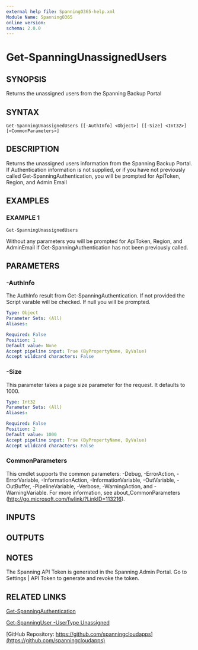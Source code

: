 ```yaml
---
external help file: SpanningO365-help.xml
Module Name: SpanningO365
online version:
schema: 2.0.0
---
```


# Get-SpanningUnassignedUsers

## SYNOPSIS
Returns the unassigned users from the Spanning Backup Portal

## SYNTAX

```
Get-SpanningUnassignedUsers [[-AuthInfo] <Object>] [[-Size] <Int32>] [<CommonParameters>]
```

## DESCRIPTION
Returns the unassigned users information from the Spanning Backup Portal.
If Authentication information is not supplied, or if you have not previously called Get-SpanningAuthentication, you will be prompted for ApiToken, Region, and Admin Email

## EXAMPLES

### EXAMPLE 1
```
Get-SpanningUnassignedUsers
```

Without any parameters you will be prompted for ApiToken, Region, and AdminEmail if Get-SpanningAuthentication has not been previously called.

## PARAMETERS

### -AuthInfo
The AuthInfo result from Get-SpanningAuthentication.
If not provided the Script varable will be checked.
If null you will be prompted.

```yaml
Type: Object
Parameter Sets: (All)
Aliases:

Required: False
Position: 1
Default value: None
Accept pipeline input: True (ByPropertyName, ByValue)
Accept wildcard characters: False
```

### -Size
This parameter takes a page size parameter for the request. It defaults to 1000.

```yaml
Type: Int32
Parameter Sets: (All)
Aliases:

Required: False
Position: 2
Default value: 1000
Accept pipeline input: True (ByPropertyName, ByValue)
Accept wildcard characters: False
```

### CommonParameters
This cmdlet supports the common parameters: -Debug, -ErrorAction, -ErrorVariable, -InformationAction, -InformationVariable, -OutVariable, -OutBuffer, -PipelineVariable, -Verbose, -WarningAction, and -WarningVariable. For more information, see about_CommonParameters (http://go.microsoft.com/fwlink/?LinkID=113216).

## INPUTS

## OUTPUTS

## NOTES
The Spanning API Token is generated in the Spanning Admin Portal.
Go to Settings | API Token to generate and revoke the token.

## RELATED LINKS

[Get-SpanningAuthentication](Get-SpanningAuthentication.md)

[Get-SpanningUser -UserType Unassigned](Get-SpanningUser.md)

[GitHub Repository: https://github.com/spanningcloudapps](https://github.com/spanningcloudapps)

